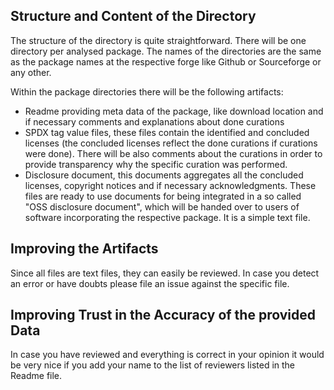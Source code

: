 ## Structure and Content of the Directory
The structure of the directory is quite straightforward. There will be one directory per analysed package. The names of the directories are the same as the package names at the respective forge like Github or Sourceforge or any other.

Within the package directories there will be the following artifacts:
* Readme providing meta data of the package, like download location and if necessary comments and explanations about done curations
* SPDX tag value files, these files contain the identified and concluded licenses (the concluded licenses reflect the done curations if curations were done). There will be also comments about the curations in order to provide transparency why the specific curation was performed.
* Disclosure document, this documents aggregates all the concluded licenses, copyright notices and if necessary acknowledgments. These files are ready to use documents for being integrated in a so called "OSS disclosure document", which will be handed over to users of software incorporating the respective package. It is a simple text file.

## Improving the Artifacts
Since all files are text files, they can easily be reviewed. In case you detect an error or have doubts please file an issue against the specific file.

## Improving Trust in the Accuracy of the provided Data
In case you have reviewed and everything is correct in your opinion it would be very nice if you add your name to the list of reviewers listed in the Readme file.